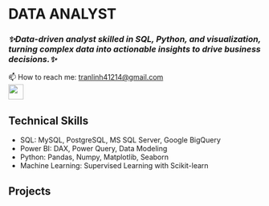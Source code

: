 # DATA ANALYST
### *✨Data-driven analyst skilled in SQL, Python, and visualization, turning complex data into actionable insights to drive business decisions.✨*

📫 How to reach me: tranlinh41214@gmail.com  
<a href="https://www.linkedin.com/in/linh-tran-dieu20003/">
  <img src="https://upload.wikimedia.org/wikipedia/commons/c/ca/LinkedIn_logo_initials.png" width="30">
</a>



## Technical Skills
- SQL: MySQL, PostgreSQL, MS SQL Server, Google BigQuery
- Power BI: DAX, Power Query, Data Modeling
- Python: Pandas, Numpy, Matplotlib, Seaborn
- Machine Learning: Supervised Learning with Scikit-learn

## Projects

<!--
**tran-linh41214/tran-linh41214** is a ✨ _special_ ✨ repository because its `README.md` (this file) appears on your GitHub profile.

- 🔭 I’m currently working on ...
- 🌱 I’m currently learning ...
- 👯 I’m looking to collaborate on ...
- 🤔 I’m looking for help with ...
- 💬 Ask me about ...
- 📫 How to reach me: tranlinh41214@gmail.com
- 😄 Pronouns: ...
- ⚡ Fun fact: ...
-->
